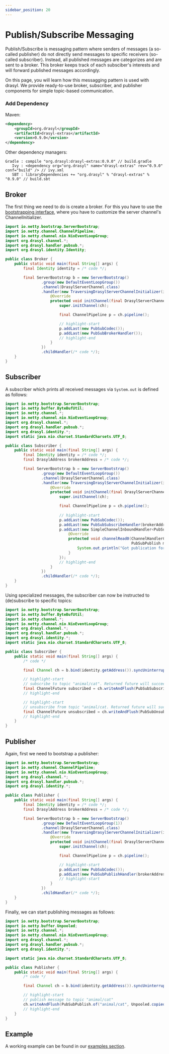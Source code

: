 ```yaml
---
sidebar_position: 20
---
```

# Publish/Subscribe Messaging

Publish/Subscribe is messaging pattern where senders of messages (a so-called publisher) do not directly send messages to specific receivers (so-called subscriber).
Instead, all published messages are categorizes and are sent to a broker.
This broker keeps track of each subsciber's interests and will forward published messages accordingly.

On this page, you will learn how this messagging pattern is used with drasyl.
We provide ready-to-use broker, subscriber, and publisher components for simple topic-based communication.

### Add Dependency

Maven:
```xml title="pom.xml"
<dependency>
    <groupId>org.drasyl</groupId>
    <artifactId>drasyl-extras</artifactId>
    <version>0.9.0</version>
</dependency>
```

Other dependency managers:
```
Gradle : compile "org.drasyl:drasyl-extras:0.9.0" // build.gradle 
   Ivy : <dependency org="org.drasyl" name="drasyl-extras" rev="0.9.0" conf="build" /> // ivy.xml
   SBT : libraryDependencies += "org.drasyl" % "drasyl-extras" % "0.9.0" // build.sbt
```

## Broker

The first thing we need to do is create a broker.
For this you have to use the [bootstrapping interface](./bootstrapping.md), where you have to customize the server channel's ChannelInitializer.

```java title="Broker.java"
import io.netty.bootstrap.ServerBootstrap;
import io.netty.channel.ChannelPipeline;
import io.netty.channel.nio.NioEventLoopGroup;
import org.drasyl.channel.*;
import org.drasyl.handler.pubsub.*;
import org.drasyl.identity.Identity;

public class Broker {
    public static void main(final String[] args) {
        final Identity identity = /* code */;

        final ServerBootstrap b = new ServerBootstrap()
                .group(new DefaultEventLoopGroup())
                .channel(DrasylServerChannel.class)
                .handler(new TraversingDrasylServerChannelInitializer(identity, new NioEventLoopGroup(1), 22527) {
                    @Override
                    protected void initChannel(final DrasylServerChannel ch) {
                        super.initChannel(ch);

                        final ChannelPipeline p = ch.pipeline();

                        // highlight-start
                        p.addLast(new PubSubCodec());
                        p.addLast(new PubSubBrokerHandler());
                        // highlight-end
                    }
                })
                .childHandler(/* code */);
    }
}

```

## Subscriber

A subscriber which prints all received messages via `System.out` is defined as follows:
```java title="Subscriber.java"
import io.netty.bootstrap.ServerBootstrap;
import io.netty.buffer.ByteBufUtil;
import io.netty.channel.*;
import io.netty.channel.nio.NioEventLoopGroup;
import org.drasyl.channel.*;
import org.drasyl.handler.pubsub.*;
import org.drasyl.identity.*;
import static java.nio.charset.StandardCharsets.UTF_8;

public class Subscriber {
    public static void main(final String[] args) {
        final Identity identity = /* code */;
        final DrasylAddress brokerAddress = /* code */;

        final ServerBootstrap b = new ServerBootstrap()
                .group(new DefaultEventLoopGroup())
                .channel(DrasylServerChannel.class)
                .handler(new TraversingDrasylServerChannelInitializer(identity, new NioEventLoopGroup(1), 0) {
                    @Override
                    protected void initChannel(final DrasylServerChannel ch) {
                        super.initChannel(ch);

                        final ChannelPipeline p = ch.pipeline();
                        
                        // highlight-start
                        p.addLast(new PubSubCodec());
                        p.addLast(new PubSubSubscribeHandler(brokerAddress));
                        p.addLast(new SimpleChannelInboundHandler<PubSubPublish>() {
                            @Override
                            protected void channelRead0(ChannelHandlerContext ctx,
                                                        PubSubPublish msg) {
                                System.out.println("Got publication for topic `" + msg.getTopic() + "`: " + new String(ByteBufUtil.getBytes(msg.getContent()), UTF_8));
                            }
                        });
                        // highlight-end
                    }
                })
                .childHandler(/* code */);
    }
}
```

Using specialized messages, the subscriber can now be instructed to (de)subscribe to specific topics:

```java title="Subscriber.java"
import io.netty.bootstrap.ServerBootstrap;
import io.netty.buffer.ByteBufUtil;
import io.netty.channel.*;
import io.netty.channel.nio.NioEventLoopGroup;
import org.drasyl.channel.*;
import org.drasyl.handler.pubsub.*;
import org.drasyl.identity.*;
import static java.nio.charset.StandardCharsets.UTF_8;

public class Subscriber {
    public static void main(final String[] args) {
        /* code */

        final Channel ch = b.bind(identity.getAddress()).syncUninterruptibly().channel();

        // highlight-start
        // subscribe to topic "animal/cat". Returned future will succeed once broker sent confirmation.
        final ChannelFuture subscribed = ch.writeAndFlush(PubSubSubscribe.of("animal/cat"));
        // highlight-end

        // highlight-start
        // unsubscribe from topic "animal/cat. Returned future will succeed once broker sent confirmation.
        final ChannelFuture unsubscribed = ch.writeAndFlush(PubSubUnsubscribe.of("animal/cat"));
        // highlight-end
    }
}
```


## Publisher

Again, first we need to bootstrap a publisher:
```java title="Publisher.java"
import io.netty.bootstrap.ServerBootstrap;
import io.netty.channel.ChannelPipeline;
import io.netty.channel.nio.NioEventLoopGroup;
import org.drasyl.channel.*;
import org.drasyl.handler.pubsub.*;
import org.drasyl.identity.*;

public class Publisher {
    public static void main(final String[] args) {
        final Identity identity = /* code */;
        final DrasylAddress brokerAddress = /* code */;

        final ServerBootstrap b = new ServerBootstrap()
                .group(new DefaultEventLoopGroup(1))
                .channel(DrasylServerChannel.class)
                .handler(new TraversingDrasylServerChannelInitializer(identity, new NioEventLoopGroup(1), 0) {
                    @Override
                    protected void initChannel(final DrasylServerChannel ch) {
                        super.initChannel(ch);

                        final ChannelPipeline p = ch.pipeline();

                        // highlight-start
                        p.addLast(new PubSubCodec());
                        p.addLast(new PubSubPublishHandler(brokerAddress));
                        // highlight-start
                    }
                })
                .childHandler(/* code */);
    }
}
```

Finally, we can start publishing messages as follows:
```java title="Publisher.java"
import io.netty.bootstrap.ServerBootstrap;
import io.netty.buffer.Unpooled;
import io.netty.channel.*;
import io.netty.channel.nio.NioEventLoopGroup;
import org.drasyl.channel.*;
import org.drasyl.handler.pubsub.*;
import org.drasyl.identity.*;

import static java.nio.charset.StandardCharsets.UTF_8;

public class Publisher {
    public static void main(final String[] args) {
        /* code */

        final Channel ch = b.bind(identity.getAddress()).syncUninterruptibly().channel();

        // highlight-start
        // publish message to topic "animal/cat"
        ch.writeAndFlush(PubSubPublish.of("animal/cat", Unpooled.copiedBuffer("F. D. C. Willard", UTF_8)));
        // highlight-end
    }
}
```

## Example

A working example can be found
in our [examples section](https://github.com/drasyl-overlay/drasyl/tree/master/drasyl-examples/src/main/java/org/drasyl/example/pubsub).
